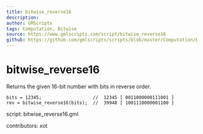 ```yaml
---
title: bitwise_reverse16
description: 
author: GMScripts
tags: Computation, Bitwise
source: https://www.gmlscripts.com/script/bitwise_reverse16
github: https://github.com/gmlscripts/scripts/blob/master/Computation/Bitwise/bitwise_reverse16.gml
---
```


bitwise_reverse16
=================

Returns the given 16-bit number with bits in reverse order.

    bits = 12345;                   //  12345 [ 0011000000111001 ]
    rev = bitwise_reverse16(bits);  //  39948 [ 1001110000001100 ]

script: bitwise_reverse16.gml

contributors: xot
